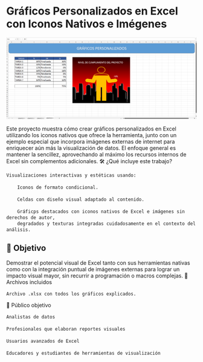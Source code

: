 <h1>Gráficos Personalizados en Excel con Iconos Nativos e Imégenes</h1>

![Preview](GRAFICOS/graficos-personalizados.png)

Este proyecto muestra cómo crear gráficos personalizados en Excel utilizando los iconos nativos que ofrece la herramienta, junto con un ejemplo especial que incorpora imágenes externas de internet para enriquecer aún más la visualización de datos. El enfoque general es mantener la sencillez, aprovechando al máximo los recursos internos de Excel sin complementos adicionales.
🛠️ ¿Qué incluye este trabajo?

    Visualizaciones interactivas y estéticas usando:

        Iconos de formato condicional.

        Celdas con diseño visual adaptado al contenido.

        Gráficps destacados con iconos nativos de Excel e imágenes sin derechos de autor, 
        degradados y texturas integradas cuidadosamente en el contexto del análisis.

<h2>🎯 Objetivo</h2>

Demostrar el potencial visual de Excel tanto con sus herramientas nativas como con la integración puntual de imágenes externas para lograr un impacto visual mayor, sin recurrir a programación o macros complejas.
📎 Archivos incluidos

    Archivo .xlsx con todos los gráficos explicados.

🧠 Público objetivo

    Analistas de datos

    Profesionales que elaboran reportes visuales

    Usuarios avanzados de Excel

    Educadores y estudiantes de herramientas de visualización
